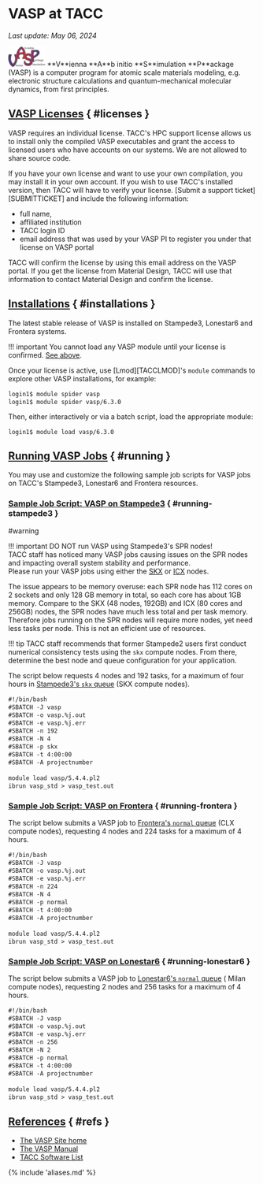 # VASP at TACC
*Last update: May 06, 2024*

<img alt="VASP logo" src="../imgs/vasp-logo.png" style="width: 75px;" />
**V**ienna **A**b initio **S**imulation **P**ackage (VASP) is a computer program for atomic scale materials modeling, e.g. electronic structure calculations and quantum-mechanical molecular dynamics, from first principles.


## [VASP Licenses](#licenses) { #licenses }

VASP requires an individual license. TACC's HPC support license allows us to install only the compiled VASP executables and grant the access to licensed users who have accounts on our systems. We are not allowed to share source code.

If you have your own license and want to use your own compilation, you may install it in your own account. If you wish to use TACC's installed version, then TACC will have to verify your license. [Submit a support ticket][SUBMITTICKET] and include the following information: 

* full name, 
* affiliated institution 
* TACC login ID 
* email address that was used by your VASP PI to register you under that license on VASP portal

TACC will confirm the license by using this email address on the VASP portal. If you get the license from Material Design, TACC will use that information to contact Material Design and confirm the license. 

## [Installations](#installations) { #installations }

The latest stable release of VASP is installed on Stampede3, Lonestar6 and Frontera systems. 

!!! important
	You cannot load any VASP module until your license is confirmed. [See above](#licenses).

Once your license is active, use [Lmod][TACCLMOD]'s `module` commands to explore other VASP installations, for example:

``` cmd-line
login1$ module spider vasp
login1$ module spider vasp/6.3.0
```

Then, either interactively or via a batch script, load the appropriate module:

``` cmd-line
login1$ module load vasp/6.3.0
```

## [Running VASP Jobs](#running) { #running }

You may use and customize the following sample job scripts for VASP jobs on TACC's Stampede3, Lonestar6 and Frontera resources.

### [Sample Job Script: VASP on Stampede3](#running-stampede3) { #running-stampede3 }

#warning 

!!! important
	DO NOT run VASP using Stampede3's SPR nodes!<br> TACC staff has noticed many VASP jobs causing issues on the SPR nodes and impacting overall system stability and performance.<br> Please run your VASP jobs using either the [SKX](../hpc/stampede3#table3) or [ICX](../hpc/stampede3#table4) nodes.   

The issue appears to be memory overuse: each SPR node has 112 cores on 2 sockets and only 128 GB memory in total, so each core has about 1GB memory.  Compare to the SKX (48 nodes, 192GB) and ICX (80 cores and 256GB) nodes, the SPR nodes have much less total and per task memory.  Therefore jobs running on the SPR nodes will require more nodes, yet need less tasks per node.  This is not an efficient use of resources.


!!! tip
	TACC staff recommends that former Stampede2 users first conduct numerical consistency tests using the `skx` compute nodes. From there, determine the best node and queue configuration for your application.

The script below requests 4 nodes and 192 tasks, for a maximum of four hours in [Stampede3's `skx` queue](../../hpc/stampede3/#queues) (SKX compute nodes). 


``` job-script
#!/bin/bash 
#SBATCH -J vasp          
#SBATCH -o vasp.%j.out     
#SBATCH -e vasp.%j.err 
#SBATCH -n 192         
#SBATCH -N 4 
#SBATCH -p skx      
#SBATCH -t 4:00:00        
#SBATCH -A projectnumber

module load vasp/5.4.4.pl2
ibrun vasp_std > vasp_test.out
```

### [Sample Job Script: VASP on Frontera](#running-frontera) { #running-frontera }

The script below submits a VASP job to [Frontera's `normal` queue](../../hpc/frontera/#queues) (CLX compute nodes), requesting 4 nodes and 224 tasks for a maximum of 4 hours. 

``` job-script
#!/bin/bash 
#SBATCH -J vasp          
#SBATCH -o vasp.%j.out     
#SBATCH -e vasp.%j.err 
#SBATCH -n 224         
#SBATCH -N 4 
#SBATCH -p normal      
#SBATCH -t 4:00:00        
#SBATCH -A projectnumber

module load vasp/5.4.4.pl2
ibrun vasp_std > vasp_test.out
```
### [Sample Job Script: VASP on Lonestar6](#running-lonestar6) { #running-lonestar6 }

The script below submits a VASP job to [Lonestar6's `normal` queue](../../hpc/lonestar6#queues) ( Milan compute nodes), requesting 2 nodes and 256 tasks for a maximum of 4 hours. 

``` job-script
#!/bin/bash 
#SBATCH -J vasp          
#SBATCH -o vasp.%j.out     
#SBATCH -e vasp.%j.err 
#SBATCH -n 256         
#SBATCH -N 2 
#SBATCH -p normal      
#SBATCH -t 4:00:00        
#SBATCH -A projectnumber

module load vasp/5.4.4.pl2
ibrun vasp_std > vasp_test.out
```

## [References](#refs) { #refs }

* [The VASP Site home](https://www.vasp.at/)
* [The VASP Manual](https://www.vasp.at/wiki/index.php/The_VASP_Manual)
* [TACC Software List](https://tacc.utexas.edu/use-tacc/software-list/)

{% include 'aliases.md' %}
